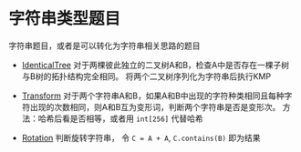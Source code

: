 # 字符串类型题目

字符串题目，或者是可以转化为字符串相关思路的题目

* [IdenticalTree](/src/com/sfc/algorithms/strings/IdenticalTree.java) 对于两棵彼此独立的二叉树A和B，检查A中是否存在一棵子树与B树的拓扑结构完全相同。
将两个二叉树序列化为字符串后执行KMP

* [Transform](/src/com/sfc/algorithms/strings/Transform.java) 
 对于两个字符串A和B，如果A和B中出现的字符种类相同且每种字符出现的次数相同，则A和B互为变形词，判断两个字符串是否是变形次。
 方法：哈希后看是否相等，或者用 `int[256]` 代替哈希
 
* [Rotation](/src/com/sfc/algorithms/strings/Rotation.java) 判断旋转字符串，
令 `C = A + A`, `C.contains(B)` 即为结果